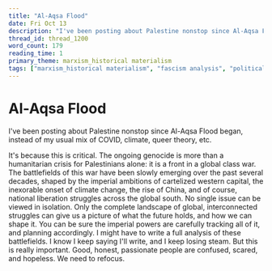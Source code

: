 ```yaml
---
title: "Al-Aqsa Flood"
date: Fri Oct 13
description: "I've been posting about Palestine nonstop since Al-Aqsa Flood began, instead of my usual mix of COVID, climate, queer theory, etc."
thread_id: thread_1200
word_count: 179
reading_time: 1
primary_theme: marxism_historical materialism
tags: ["marxism_historical materialism", "fascism analysis", "political economy", "imperialism_colonialism", "covid_public health politics"]
---
```


# Al-Aqsa Flood

I've been posting about Palestine nonstop since Al-Aqsa Flood began, instead of my usual mix of COVID, climate, queer theory, etc.

It's because this is critical. The ongoing genocide is more than a humanitarian crisis for Palestinians alone: it is a front in a global class war. The battlefields of this war have been slowly emerging over the past several decades, shaped by the imperial ambitions of cartelized western capital, the inexorable onset of climate change, the rise of China, and of course, national liberation struggles across the global south. No single issue can be viewed in isolation. Only the complete landscape of global, interconnected struggles can give us a picture of what the future holds, and how we can shape it. You can be sure the imperial powers are carefully tracking all of it, and planning accordingly. I might have to write a full analysis of these battlefields. I know I keep saying I'll write, and I keep losing steam. But this is really important. Good, honest, passionate people are confused, scared, and hopeless. We need to refocus.
